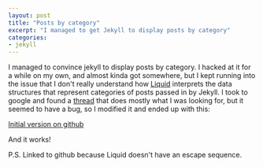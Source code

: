 ```yaml
---
layout: post
title: "Posts by category"
excerpt: "I managed to get Jekyll to display posts by category"
categories:
- jekyll
---
```


I managed to convince jekyll to display posts by category. I hacked at it for a while on my own, and almost kinda got somewhere, but I kept running into the issue that I don't really understand how <a href="https://github.com/tobi/liquid">Liquid</a> interprets the data structures that represent categories of posts passed in by Jekyll. I took to google and found a <a href="http://groups.google.com/group/jekyll-rb/browse_thread/thread/5bff27f3fcafa29c">thread</a> that does mostly what I was looking for, but it seemed to have a bug, so I modified it and ended up with this:

<a href="https://github.com/trainman419/namniart.com/blob/91bc271d81fdec031cd944e22c0ba8ef15783137/categories.html">Initial version on github</a>

And it works!

P.S.
Linked to github because Liquid doesn't have an escape sequence.
